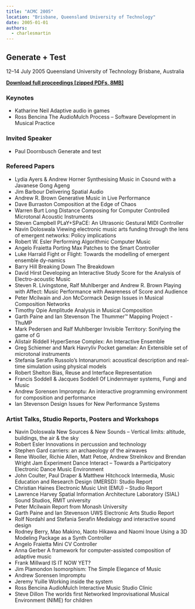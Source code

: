 ```yaml
---
title: "ACMC 2005"
location: "Brisbane, Queensland University of Technology"
date: 2005-01-01
authors: 
  - charlesmartin
---
```


## **Generate + Test** 

12–14 July 2005 Queensland University of Technology Brisbane, Australia

[**Download full proceedings \[zipped PDFs, 8MB\]**](http://computermusic.org.au/acmc05/ACMC2005.zip)

### **Keynotes**

- Katharine Neil Adaptive audio in games
- Ross Bencina The AudioMulch Process – Software Development in Musical Practice

### **Invited Speaker**

- Paul Doornbusch Generate and test

### **Refereed Papers**

- Lydia Ayers & Andrew Horner Synthesising Music in Csound with a Javanese Gong Ageng
- Jim Barbour Delivering Spatial Audio
- Andrew R. Brown Generative Music in Live Performance
- Dave Burraston Composition at the Edge of Chaos
- Warren Burt Long Distance Composing for Computer Controlled Microtonal Acoustic Instruments
- Steven Campbell PLaY+SPaCE: An Ultrasonic Gestural MIDI Controller
- Navin Doloswala Viewing electronic music arts funding through the lens of emergent networks: Policy implications
- Robert W. Esler Performing Algorithmic Computer Music
- Angelo Fraietta Porting Max Patches to the Smart Controller
- Luke Harrald Fight or Flight: Towards the modelling of emergent ensemble dy-namics
- Barry Hill Breaking Down The Breakdown
- David Hirst Developing an Interactive Study Score for the Analysis of Electro-acoustic Music
- Steven R. Livingstone, Ralf Muhlberger and Andrew R. Brown Playing with Affect: Music Performance with Awareness of Score and Audience
- Peter Mcilwain and Jon McCormack Design Issues in Musical Composition Networks
- Timothy Opie Amplitude Analysis in Musical Composition
- Garth Paine and Ian Stevenson The Thummer™ Mapping Project - ThuMP
- Mark Pedersen and Ralf Muhlberger Invisible Territory: Sonifying the game of G
- Alistair Riddell HyperSense Complex: An Interactive Ensemble
- Greg Schiemer and Mark Havryliv Pocket gamelan: An Extensible set of microtonal instruments
- Stefania Serafin Russolo’s Intonarumori: acoustical description and real-time simulation using physical models
- Robert Shelton Bias, Reuse and Interface Representation
- Francis Soddell & Jacques Soddell Of Lindenmayer systems, Fungi and Music
- Andrew Sorensen Impromptu: An interactive programming environment for composition and performance
- Ian Stevenson Design Issues for New Performance Systems

### **Artist Talks, Studio Reports, Posters and Workshops**

- Navin Doloswala New Sources & New Sounds – Vertical limits: altitude, buildings, the air & the sky
- Robert Esler Innovations in percussion and technology
- Stephen Gard carriers: an archaeology of the airwaves
- Rene Wooller, Richie Allen, Matt Petoe, Andrew Strelnikov and Brendan Wright Jam Experiment Dance Interact – Towards a Participatory Electronic Dance Music Environment
- John Coulter, Paul Draper & Matthew Hitchcock Intermedia, Music Education and Research Design (IMERSD): Studio Report
- Christian Haines Electronic Music Unit (EMU) – Studio Report
- Lawrence Harvey Spatial Information Architecture Laboratory (SIAL) Sound Studios, RMIT university
- Peter Mcilwain Report from Monash University
- Garth Paine and Ian Stevenson UWS Electronic Arts Studio Report
- Rolf Nordahl and Stefania Serafin Medialogy and interactive sound design
- Rodney Berry, Mao Makino, Naoto Hikawa and Naomi Inoue Using a 3D Modeling Package as a Synth Controller
- Angelo Fraietta Mini CV Controller
- Anna Gerber A framework for computer-assisted composition of adaptive music
- Frank Millward IS IT NOW YET?
- Jim Plamondon Isomorphism: The Simple Elegance of Music
- Andrew Sorensen Impromptu
- Jeremy Yuille Working inside the system
- Ross Bencina AudioMulch Interactive Music Studio Clinic
- Steve Dillon The worlds first Networked Improvisational Musical Environment (NIME) for children
